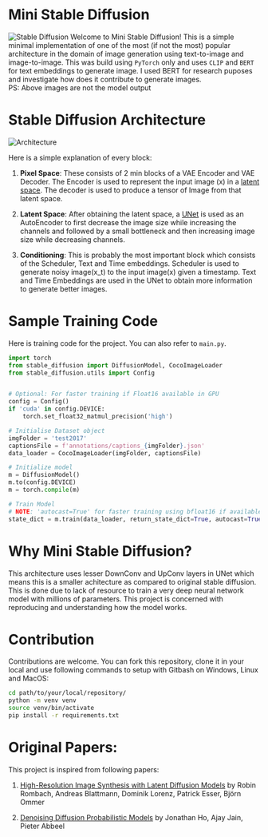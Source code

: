 # Mini Stable Diffusion
![Stable Diffusion](https://cdm.link/app/uploads/2022/08/stablediffusion.jpg)
Welcome to Mini Stable Diffusion! This is a simple minimal implementation of one of the most (if not the most) popular architecture in the domain of image generation using text-to-image and image-to-image. This was build using `PyTorch` only and uses `CLIP` and `BERT` for text embeddings to generate image. I used BERT for research puposes and investigate how does it contribute to generate images.  
PS: Above images are not the model output

# Stable Diffusion Architecture
![Architecture](https://jalammar.github.io/images/stable-diffusion/article-Figure3-1-1536x762.png)

Here is a simple explanation of every block:

1. **Pixel Space**: These consists of 2 min blocks of a VAE Encoder and VAE Decoder. The Encoder is used to represent the input image (x) in a [latent space](https://samanemami.medium.com/a-comprehensive-guide-to-latent-space-9ae7f72bdb2f). The decoder is used to produce a tensor of Image from that latent space.

2. **Latent Space**: After obtaining the latent space, a [UNet](https://arxiv.org/pdf/1505.04597) is used as an AutoEncoder to first decrease the image size while increasing the channels and followed by a small bottleneck and then increasing image size while decreasing channels.  

3. **Conditioning**: This is probably the most important block which consists of the Scheduler, Text and Time embeddings. Scheduler is used to generate noisy image(x_t) to the input image(x) given a timestamp. Text and Time Embeddings are used in the UNet to obtain more information to generate better images.

# Sample Training Code
Here is training code for the project. You can also refer to `main.py`.
```python 
import torch
from stable_diffusion import DiffusionModel, CocoImageLoader
from stable_diffusion.utils import Config


# Optional: For faster training if Float16 available in GPU
config = Config()
if 'cuda' in config.DEVICE:
    torch.set_float32_matmul_precision('high') 

# Initialise Dataset object
imgFolder = 'test2017'
captionsFile = f'annotations/captions_{imgFolder}.json'
data_loader = CocoImageLoader(imgFolder, captionsFile)

# Initialize model
m = DiffusionModel()
m.to(config.DEVICE)
m = torch.compile(m)

# Train Model
# NOTE: 'autocast=True' for faster training using bfloat16 if available
state_dict = m.train(data_loader, return_state_dict=True, autocast=True)
```

# Why Mini Stable Diffusion?
This architecture uses lesser DownConv and UpConv layers in UNet which means this is a smaller achitecture as compared to original stable diffusion. This is done due to lack of resource to train a very deep neural network model with millions of parameters. This project is concerned with reproducing and understanding how the model works.


# Contribution
Contributions are welcome. You can fork this repository, clone it in your local and use following commands to setup with Gitbash on Windows, Linux and MacOS:
```bash
cd path/to/your/local/repository/
python -m venv venv
source venv/bin/activate
pip install -r requirements.txt
```

# Original Papers:

This project is inspired from following papers:

1. [High-Resolution Image Synthesis with Latent Diffusion Models](https://arxiv.org/pdf/2112.10752) by Robin Rombach, Andreas Blattmann, Dominik Lorenz, Patrick Esser, Björn Ommer

2. [Denoising Diffusion Probabilistic Models](https://arxiv.org/pdf/2006.11239) by Jonathan Ho, Ajay Jain, Pieter Abbeel
